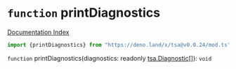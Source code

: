 # `function` printDiagnostics

[Documentation Index](../README.md)

```ts
import {printDiagnostics} from "https://deno.land/x/tsa@v0.0.24/mod.ts"
```

`function` printDiagnostics(diagnostics: readonly [tsa.Diagnostic](../interface.Diagnostic/README.md)\[]): `void`